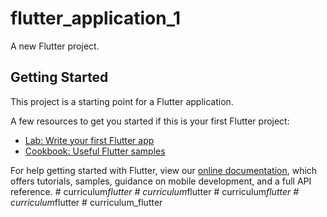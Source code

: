 # flutter_application_1

A new Flutter project.

## Getting Started

This project is a starting point for a Flutter application.

A few resources to get you started if this is your first Flutter project:

- [Lab: Write your first Flutter app](https://flutter.dev/docs/get-started/codelab)
- [Cookbook: Useful Flutter samples](https://flutter.dev/docs/cookbook)

For help getting started with Flutter, view our
[online documentation](https://flutter.dev/docs), which offers tutorials,
samples, guidance on mobile development, and a full API reference.
#   c u r r i c u l u m _ f l u t t e r  
 #   c u r r i c u l u m _ f l u t t e r  
 #   c u r r i c u l u m _ f l u t t e r  
 #   c u r r i c u l u m _ f l u t t e r  
 #   c u r r i c u l u m _ f l u t t e r  
 